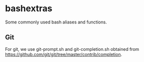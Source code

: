 # bashextras
Some commonly used bash aliases and functions.

## Git
For git, we use git-prompt.sh and git-completion.sh obtained from https://github.com/git/git/tree/master/contrib/completion.
